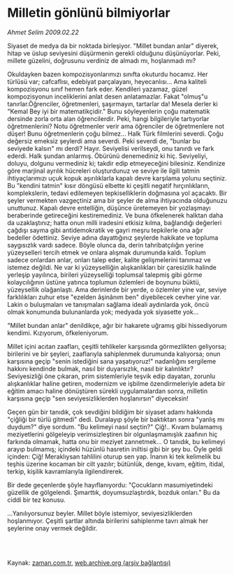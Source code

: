 # Milletin gönlünü bilmiyorlar

*Ahmet Selim 2009.02.22*

<td class="columnist-detail">
<p>Siyaset de medya da bir noktada birleşiyor. "Millet bundan anlar" diyerek, hitap ve üslup seviyesini düşürmenin gerekli olduğunu düşünüyorlar. Peki, millete güzelini, doğrusunu verdiniz de almadı mı, hoşlanmadı mı?</p>
<p>
<div id="haberMetinDiv">
<p> Okuldayken bazen kompozisyonlarımızı sınıfta okuturdu hocamız. Her türlüsü var; cafcaflısı, edebiyat parçalayanı, heyecanlısı... Ama kaliteli kompozisyonu sınıf hemen fark eder. Kendileri yazamaz, güzel kompozisyonun inceliklerini anlat desen anlatamazlar. Fakat "olmuş"u tanırlar.Öğrenciler, öğretmenleri, şaşırmayın, tartarlar da! Mesela derler ki "Kemal Bey iyi bir matematikçidir." Bunu söyleyenlerin çoğu matematik dersinde zorla orta alan öğrencilerdir. Peki, hangi bilgileriyle tartıyorlar öğretmenlerini? Notu öğretmenler verir ama öğrenciler de öğretmenlere not düşer! Bunu öğretmenlerin çoğu bilmez... Halk Türk filmlerini severdi. Çoğu değersiz emeksiz şeylerdi ama severdi. Peki severdi de, "bunlar bu seviyede kalsın" mı derdi? Hayır. Seviyelisi verilseydi, onu tanırdı ve fark ederdi. Halk şundan anlarmış. Öbürünü denemediniz ki hiç. Seviyeliyi, doluyu, dolgunu vermediniz ki; takdir edip etmeyeceğini bilesiniz. Kendinize göre marjinal ayrılık hücreleri oluşturdunuz ve seviye ile ilgili tatmin ihtiyaçlarımızı uçuk kopuk aşırılıklarla kapalı devre karşılama yolunu seçtiniz. Bu "kendini tatmin" kısır döngüsü elbette ki çeşitli negatif hırçınlıkların, komplekslerin, tedavi edilemeyen tepkiselliklerin doğmasına yol açacaktı. Bir şeyler vermekten vazgeçtiniz ama bir şeyler de alma ihtiyacında olduğunuzu unuttunuz. Kapalı devre entelliğin, düşünce üretemeyen bir yozlaşmayı beraberinde getireceğini kestiremediniz. Ve buna öfkelenerek halktan daha da uzaklaştınız; hatta onun milli iradesini etkisiz kılma, bağlandığı değerleri çağdışı sayma gibi antidemokratik ve gayri meşru tepkilerle ona ağır bedeller ödettiniz. Seviye adına dayattığınız şeylerde hakikate ve topluma saygısızlık vardı sadece. Böyle olunca da, derin tahribatçılığın yerine yüzeyselleri tercih etmek ve onlara alışmak durumunda kaldı. Toplum sadece onlardan anlar, onları talep eder, kalite gelişmelerini tanımaz ve istemez değildi. Ne var ki yüzeyselliğin alışkanlıkları bir çaresizlik halinde yerleşip yayılınca, birileri yüzeyselliği toplumsal talepmiş gibi görme kolaycılığının üstüne yatınca toplumun özlemleri de boynunu büktü, yüzeysellik olağanlaştı. Ama derinlerde bir yerde, o özlemler yine var, seviye farklılıkları zuhur etse "ezelden âşinânım ben" diyebilecek cevher yine var. Lakin o buluşmaları ve tanışmaları sağlama ideali aydınlarda yok, öncü olmak konumunda bulunanlarda yok; medyada yok siyasette yok...
<p> "Millet bundan anlar" denildikçe, ağır bir hakarete uğramış gibi hissediyorum kendimi. Kızıyorum, öfkeleniyorum.
<p> Millet içini acıtan zaafları, çeşitli tehlikeler karşısında görmezlikten geliyorsa; birilerini ve bir şeyleri, zaaflarıyla sahiplenmek durumunda kalıyorsa; onun karşısına geçip "senin istediğini sana yaşatıyoruz!" nadanlığını sergileme hakkını kendinde bulmak, nasıl bir duyarsızlık, nasıl bir kalınlıktır? Seviyesizliği öne çıkaran, prim sistemleriyle teşvik edip dayatan, zorunlu alışkanlıklar haline getiren, modernizm ve işbilme özendirmeleriyle adeta bir eğitim amacı haline dönüştüren sürekli uygulamalardan sonra, milletin karşısına geçip "sen seviyesizliklerden hoşlanırsın" diyeceksin!
<p> Geçen gün bir tanıdık, çok sevdiğini bildiğim bir siyaset adamı hakkında "çiğliği bir türlü gitmedi" dedi. Duralayıp şöyle bir baktıktan sonra "yanlış mı duydum?" diye sordum. "Bu kelimeyi nasıl seçtin?" Çiğ!.. Kıvam bulamamış meziyetlerini gölgeleyip verimsizleştiren bir olgunlaşmamışlık zaafının hiç farkında olmamak, hatta onu bir meziyet zannetmek... O tanıdık, bu kelimeyi arayıp bulmamış; içindeki hüzünlü hasretin iniltisi gibi bir şey bu. Öyle geldi içinden: Çiğ! Meraklıysan tahlilini oturup sen yap. İnanın ki tek kelimelik bu teşhis üzerine kocaman bir cilt yazılır; bütünlük, denge, kıvam, eğitim, itidal, terkip, kişilik kavramlarıyla ilgilendirerek.
<p> Bir dede geçenlerde şöyle hayıflanıyordu: "Çocukların masumiyetindeki güzellik de gölgelendi. Şımarttık, doyumsuzlaştırdık, bozduk onları." Bu da ciddi bir tez konusu.
<p> ...Yanılıyorsunuz beyler. Millet böyle istemiyor, seviyesizliklerden hoşlanmıyor. Çeşitli şartlar altında birilerini sahiplenme tavrı almak her şeylerine onay vermek değildir.</p></p></p></p></p></p></div>
</p>


<p><br>
		 </br></p></td>

Kaynak: [zaman.com.tr](http://zaman.com.tr/yazar.do?yazino=817911), [web.archive.org (arşiv bağlantısı)](http://web.archive.org/web/20111214174047/http://www.zaman.com.tr:80/yazar.do?yazino=817911)
